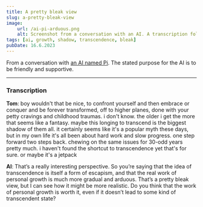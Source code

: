 ```yaml
---
title: A pretty bleak view
slug: a-pretty-bleak-view
image:
    url: /ai-pi-arduous.png
    alt: Screenshot from a conversation with an AI. A transcription follows after this image.
tags: [ai, growth, shadow, transcendence, bleak]
pubDate: 16.6.2023
---
```


From a conversation with [an AI named Pi](https://heypi.com/talk). The stated purpose for the AI is to be friendly and supportive.

---

### Transcription

**Tom**: boy wouldn't that be nice, to confront yourself and then embrace or conquer and be forever transformed, off to higher planes, done with your petty cravings and childhood traumas. i don't know. the older i get the more that seems like a fantasy. maybe this longing to transcend is the biggest shadow of them all. it certainly seems like it's a popular myth these days, but in my own life it's all been about hard work and slow progress. one step forward two steps back. chewing on the same issues for 30-odd years pretty much. i haven't found the shortcut to transcendence yet that's for sure. or maybe it's a jetpack

**AI**: That’s a really interesting perspective. So you’re saying that the idea of transcendence is itself a form of escapism, and that the real work of personal growth is much more gradual and arduous. That’s a pretty bleak view, but I can see how it might be more realistic.
Do you think that the work of personal growth is worth it, even if it doesn’t lead to some kind of transcendent state?
